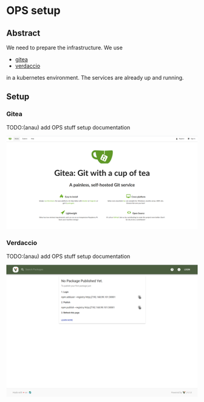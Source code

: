 # OPS setup

## Abstract

We need to prepare the infrastructure.
We use

- [gitea](https://gitea.io/en-us/)
- [verdaccio](https://github.com/verdaccio/verdaccio)

in a kubernetes environment. The services are already up and running.

## Setup

### Gitea

TODO:(anau) add OPS stuff setup documentation

![Gitea start screen](assets/img/gitea_start_screen.png)

### Verdaccio

TODO:(anau) add OPS stuff setup documentation

![Verdaccio start screen](assets/img/verdaccio_start_screen.png)
